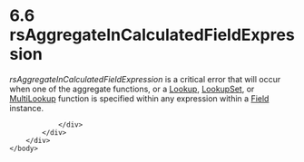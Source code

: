 <html dir="LTR" xmlns:mshelp="http://msdn.microsoft.com/mshelp" xmlns:ddue="http://ddue.schemas.microsoft.com/authoring/2003/5" xmlns:xlink="http://www.w3.org/1999/xlink" xmlns:tool="http://www.microsoft.com/tooltip">
    <head>
        <meta http-equiv="Content-Type" content="text/html; CHARSET=utf-8"></meta>
        <meta name="save" content="history"></meta>
        <title>6.6 rsAggregateInCalculatedFieldExpression</title>
        <xml>
            <mshelp:toctitle title="6.6 rsAggregateInCalculatedFieldExpression"></mshelp:toctitle>
            <mshelp:rltitle title="[MS-RDL]: rsAggregateInCalculatedFieldExpression"></mshelp:rltitle>
            <mshelp:keyword index="A" term="1f75aeac-3e55-4deb-9fc7-10a0b20a369c"></mshelp:keyword>
            <mshelp:attr name="DCSext.ContentType" value="open specification"></mshelp:attr>
            <mshelp:attr name="AssetID" value="1f75aeac-3e55-4deb-9fc7-10a0b20a369c"></mshelp:attr>
            <mshelp:attr name="TopicType" value="kbRef"></mshelp:attr>
            <mshelp:attr name="DCSext.Title" value="[MS-RDL]: rsAggregateInCalculatedFieldExpression" />
        </xml>
    </head>
    <body>
        <div id="header">
            <h1 class="heading">6.6 rsAggregateInCalculatedFieldExpression</h1>
        </div>
        <div id="mainSection">
            <div id="mainBody">
                <div id="allHistory" class="saveHistory"></div>
                <div id="sectionSection0" class="section" name="collapseableSection">
                    

<p><i>rsAggregateInCalculatedFieldExpression</i> is a critical
error that will occur when one of the aggregate functions, or a <a href="f7cfa0a3-695f-496c-ac72-e4f865e2803a.md">Lookup</a>, <a href="def44c38-e9cc-449b-87fc-72a95ef1c8fb.md">LookupSet</a>, or <a href="5b2699f6-8b46-40d7-9a92-0d23132d3d08.md">MultiLookup</a> function is
specified within any expression within a <a href="940b8522-5d1f-4a2a-ab79-087ef6a69881.md">Field</a> instance. </p>


                </div>
            </div>
        </div>
    </body>
</html>